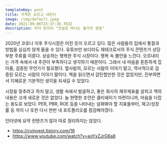 ```yaml
---
templateKey: post
title: 가격은 오르고 내린다
image: /img/default.jpeg
date: 2021-09-06T23:37:36.763Z
description: 피터 린치의 "전설로 떠나는 월가의 영웅"
---
```

2020년 코로나 이후 주식시장은 미친 듯이 오르고 있다. 많은 사람들의 입에서 통찰과 방법을 심심치 않게 들을 수 있다. 유튜브만 보더라도 재테크로서의 주식 콘텐츠가 상당 부분 주류를 이룬다. 상승하는 행복한 주식 시장이다. 행복 속 불안을 느낀다. 오르내리는 가격 속에서 내 주관이 부족하다고 생각하기 때문이다. 그래서 내 마음을 튼튼하게 잡아줄, 검증된 무언가가 필요했다. 옆사람의, 모르는 사람의 이야기 말고, 역사적으로 검증된 모르는 사람의 이야기 말이다. 책을 읽으면서 감탄할만한 것은 없었지만, 진부하면서 지혜로운 기본적인 생각을 되새길 수 있었다.

시장을 맞추려고 하지 말고, 생활 속에서 발굴하고, 좋은 회사의 재무제표를 살피고 책의 내용은 크게 새로운 것은 없었다. 늘 현명한 조언은 클리쉐이기 마련이니까, 마음을 다잡는 용도로 보았다. PER, PBR, ROE 등을 나타내는 살펴봐야 할 지표들부터, 재고/성장률 등 까지 나 또한 다시 한번 내 포트폴리오를 점검해야겠다.

인터넷에 요약 컨텐츠가 많아 따로 정리하지는 않았다.

* [](https://cyinvest.tistory.com/16)<https://cyinvest.tistory.com/16>
* [](https://www.youtube.com/watch?v=aoYxZJrG6a8)<https://www.youtube.com/watch?v=aoYxZJrG6a8>